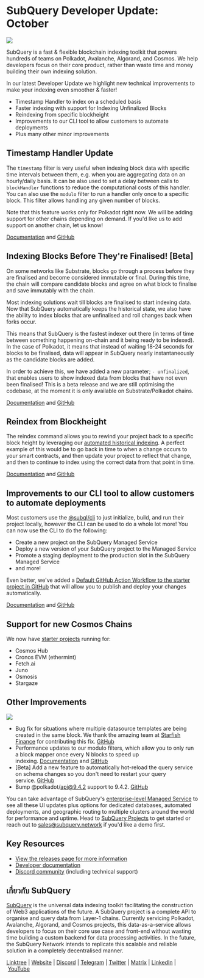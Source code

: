 # SubQuery Developer Update: October

![](https://miro.medium.com/max/1400/0*MilBSgdrWg4zuI0_)

SubQuery is a fast & flexible blockchain indexing toolkit that powers hundreds of teams on Polkadot, Avalanche, Algorand, and Cosmos. We help developers focus on their core product, rather than waste time and money building their own indexing solution.

In our latest Developer Update we highlight new technical improvements to make your indexing even smoother & faster!

- Timestamp Handler to index on a scheduled basis
- Faster indexing with support for Indexing Unfinalized Blocks
- Reindexing from specific blockheight
- Improvements to our CLI tool to allow customers to automate deployments
- Plus many other minor improvements

## Timestamp Handler Update

The `timestamp` filter is very useful when indexing block data with specific time intervals between them, e.g. when you are aggregating data on an hourly/daily basis. It can be also used to set a delay between calls to `blockHandler` functions to reduce the computational costs of this handler. You can also use the `modulo` filter to run a handler only once to a specific block. This filter allows handling any given number of blocks.

Note that this feature works only for Polkadot right now. We will be adding support for other chains depending on demand. If you'd like us to add support on another chain, let us know!

[Documentation](https://academy.subquery.network/build/manifest/polkadot.html#mapping-handlers-and-filters) and [GitHub](https://github.com/subquery/subql/pull/1310)

## Indexing Blocks Before They're Finalised! [Beta]

On some networks like Substrate, blocks go through a process before they are finalised and become considered immutable or final. During this time, the chain will compare candidate blocks and agree on what block to finalise and save immutably with the chain.

Most indexing solutions wait till blocks are finalised to start indexing data. Now that SubQuery automatically keeps the historical state, we also have the ability to index blocks that are unfinalised and roll changes back when forks occur.

This means that SubQuery is the fastest indexer out there (in terms of time between something happening on-chain and it being ready to be indexed). In the case of Polkadot, it means that instead of waiting 18-24 seconds for blocks to be finalised, data will appear in SubQuery nearly instantaneously as the candidate blocks are added.

In order to achieve this, we have added a new parameter; `- unfinalized`, that enables users to show indexed data from blocks that have not even been finalised! This is a beta release and we are still optimising the codebase, at the moment it is only available on Substrate/Polkadot chains.

[Documentation](https://academy.subquery.network/run_publish/references.html#unfinalized-blocks) and [GitHub](https://github.com/subquery/subql/issues/1144)

## Reindex from Blockheight

The reindex command allows you to rewind your project back to a specific block height by leveraging our [automated historical indexing](https://academy.subquery.network/run_publish/historical.html). A perfect example of this would be to go back in time to when a change occurs to your smart contracts, and then update your project to reflect that change, and then to continue to index using the correct data from that point in time.

[Documentation](https://academy.subquery.network/run_publish/references.html#reindex) and [GitHub](https://github.com/subquery/subql/pull/1281)

## Improvements to our CLI tool to allow customers to automate deployments

Most customers use the [@subql/cli](https://github.com/subquery/subql/tree/main/packages/cli) to just initialize, build, and run their project locally, however the CLI can be used to do a whole lot more! You can now use the CLI to do the following:

- Create a new project on the SubQuery Managed Service
- Deploy a new version of your SubQuery project to the Managed Service
- Promote a staging deployment to the production slot in the SubQuery Managed Service
- and more!

Even better, we've added a [Default GitHub Action Workflow to the starter project in GitHub](https://github.com/subquery/subql-starter/blob/main/Polkadot/Polkadot-starter/.github/workflows/cli-deploy.yml) that will allow you to publish and deploy your changes automatically.

[Documentation](https://academy.subquery.network/run_publish/cli.html) and [GitHub](https://github.com/subquery/subql/pull/1352)

## Support for new Cosmos Chains

We now have [starter projects](https://github.com/subquery/cosmos-subql-starter) running for:

- Cosmos Hub
- Cronos EVM (ethermint)
- Fetch.ai
- Juno
- Osmosis
- Stargaze

## Other Improvements

![](https://miro.medium.com/max/1400/0*V1qV31DytOrVP_Pj)

- Bug fix for situations where multiple datasource templates are being created in the same block. We thank the amazing team at [Starfish Finance](https://starfish.finance/) for contributing this fix. [GitHub](https://github.com/subquery/subql/pull/1363)
- Performance updates to our modulo filters, which allow you to only run a block mapper once every N blocks to speed up indexing. [Documentation](https://academy.subquery.network/build/manifest/polkadot.html#mapping-handlers-and-filters) and [GitHub](https://github.com/subquery/subql/pull/1358)
- [Beta] Add a new feature to automatically hot-reload the query service on schema changes so you don't need to restart your query service. [GitHub](https://github.com/subquery/subql/pull/1321)
- Bump @polkadot/api@9.4.2 support to 9.4.2. [GitHub](https://github.com/subquery/subql/pull/1356)

You can take advantage of SubQuery's [enterprise-level Managed Service](https://blog.subquery.network/blogs/20211228-enterprise-hosted.html) to see all these UI updates plus options for dedicated databases, automated deployments, and geographic routing to multiple clusters around the world for performance and uptime. Head to [SubQuery Projects](https://project.subquery.network/) to get started or reach out to sales@subquery.network if you'd like a demo first.

## Key Resources

- [View the releases page for more information](https://github.com/subquery/subql/releases)
- [Developer documentation](https://academy.subquery.network/)
- [Discord community](https://discord.com/invite/subquery) (including technical support)

## เกี่ยวกับ SubQuery

[SubQuery](https://subquery.network/) is the universal data indexing toolkit facilitating the construction of Web3 applications of the future. A SubQuery project is a complete API to organise and query data from Layer-1 chains. Currently servicing Polkadot, Avalanche, Algorand, and Cosmos projects, this data-as-a-service allows developers to focus on their core use case and front-end without wasting time building a custom backend for data processing activities. In the future, the SubQuery Network intends to replicate this scalable and reliable solution in a completely decentralised manner.

​​[Linktree](https://linktr.ee/subquerynetwork) | [Website](https://subquery.network/) | [Discord](https://discord.com/invite/78zg8aBSMG) | [Telegram](https://t.me/subquerynetwork) | [Twitter](https://twitter.com/subquerynetwork) | [Matrix](https://matrix.to/#/#subquery:matrix.org) | [LinkedIn](https://www.linkedin.com/company/subquery) | [YouTube](https://www.youtube.com/channel/UCi1a6NUUjegcLHDFLr7CqLw)
